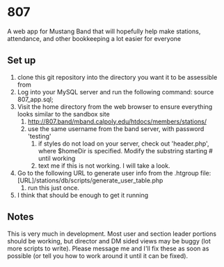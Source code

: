 # 807
A web app for Mustang Band that will hopefully help make stations, attendance, and other bookkeeping a lot easier for everyone

## Set up
1. clone this git repository into the directory you want it to be assessible from
2. Log into your MySQL server and run the following command:    source 807_app.sql;
3. Visit the home directory from the web browser to ensure everything looks similar to the sandbox site
    1. http://807.band/mband.calpoly.edu/htdocs/members/stations/
    2. use the same username from the band server, with password 'testing'
        1. if styles do not load on your server, check out 'header.php', where $homeDir is specified. Modify the substring starting # until working
        2. text me if this is not working. I will take a look.
4. Go to the following URL to generate user info from the .htgroup file: [URL]/stations/db/scripts/generate_user_table.php
    1. run this just once.
5. I think that should be enough to get it running


## Notes
This is very much in development. Most user and section leader portions should be working, but director and DM sided views may be buggy (lot more scripts to write). Please message me and I'll fix these as soon as possible (or tell you how to work around it until it can be fixed).
